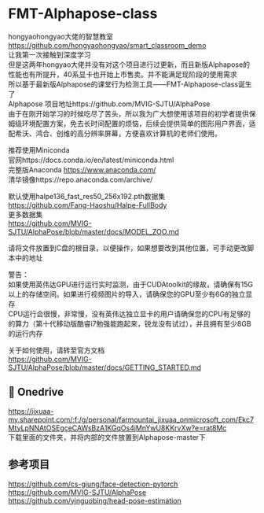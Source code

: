 # FMT-Alphapose-class
hongyaohongyao大佬的智慧教室  
https://github.com/hongyaohongyao/smart_classroom_demo  
让我第一次接触到深度学习  
但是这两年hongyao大佬并没有对这个项目进行过更新，而且新版Alphapose的性能也有所提升，40系显卡也开始上市售卖。并不能满足现阶段的使用需求  
所以基于最新版Alphapose的课堂行为检测工具——FMT-Alphapose-class诞生了  
Alphapose 项目地址https://github.com/MVIG-SJTU/AlphaPose  
由于在刚开始学习的时候吃尽了苦头，所以我为广大想使用该项目的初学者提供保姆级环境配置方案，免去长时间配置的烦恼，后续会提供简单的图形用户界面，适配希沃、鸿合、创维的高分辨率屏幕，方便喜欢计算机的老师们使用。

推荐使用Miniconda  
官网https://docs.conda.io/en/latest/miniconda.html  
完整版Anaconda https://www.anaconda.com/  
清华镜像https://repo.anaconda.com/archive/  

默认使用halpe136_fast_res50_256x192.pth数据集  
https://github.com/Fang-Haoshu/Halpe-FullBody  
更多数据集  
https://github.com/MVIG-SJTU/AlphaPose/blob/master/docs/MODEL_ZOO.md

请将文件放置到C盘的根目录，以便操作，如果想要改到其他位置，可手动更改脚本中的地址

警告：  
如果使用英伟达GPU进行运行实时监测，由于CUDAtoolkit的缘故，请确保有15G以上的存储空间。如果进行视频图片的导入，请确保您的GPU至少有6G的独立显存  
CPU运行会很慢，非常慢，没有英伟达独立显卡的用户请确保您的CPU有足够的的算力（第十代移动版酷睿i7勉强能跑起来，锐龙没有试过），并且拥有至少8GB的运行内存

关于如何使用，请转至官方文档  
https://github.com/MVIG-SJTU/AlphaPose/blob/master/docs/GETTING_STARTED.md  


## 🔗 Onedrive
https://jixuaa-my.sharepoint.com/:f:/g/personal/farmountai_jixuaa_onmicrosoft_com/Ekc7MtyLpNNAtOSEgceCAWsBzA1KGqOs4jMnYwU8KKrvXw?e=rat8Mc  
下载里面的文件夹，并将内部的文件放置到Alphapose-master下




## 参考项目
https://github.com/cs-giung/face-detection-pytorch  
https://github.com/MVIG-SJTU/AlphaPose  
https://github.com/yinguobing/head-pose-estimation
